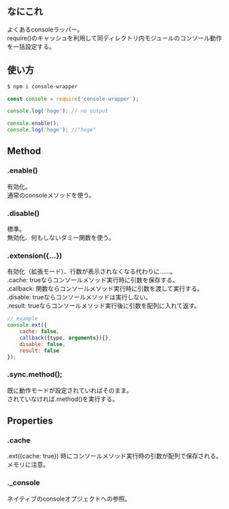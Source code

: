## なにこれ
よくあるconsoleラッパー。  
require()のキャッシュを利用して同ディレクトリ内モジュールのコンソール動作を一括設定する。

## 使い方
```sh
$ npm i console-wrapper
```
```js
const console = require('console-wrapper');

console.log('hoge'); // no output

console.enable();
console.log('hoge'); //"hoge"
```
Method
-----
### .enable()
有効化。  
通常のconsoleメソッドを使う。
### .disable()
標準。  
無効化、何もしないダミー関数を使う。
### .extension({...})
有効化（拡張モード）、行数が表示されなくなる代わりに……。  
.cache: trueならコンソールメソッド実行時に引数を保存する。  
.callback: 関数ならコンソールメソッド実行時に引数を渡して実行する。  
.disable: trueならコンソールメソッドは実行しない。  
.result: trueならコンソールメソッド実行後に引数を配列に入れて返す。
```js
// example
console.ext({
    cache: false,
    callback({type, arguments}){},
    disable: false,
    result: false
});
```
### .sync.method();
既に動作モードが設定されていればそのまま。  
されていなければ.method()を実行する。

## Properties
### .cache
.ext({cache: true}) 時にコンソールメソッド実行時の引数が配列で保存される。  
メモリに注意。  
### ._console
ネイティブのconsoleオブジェクトへの参照。
